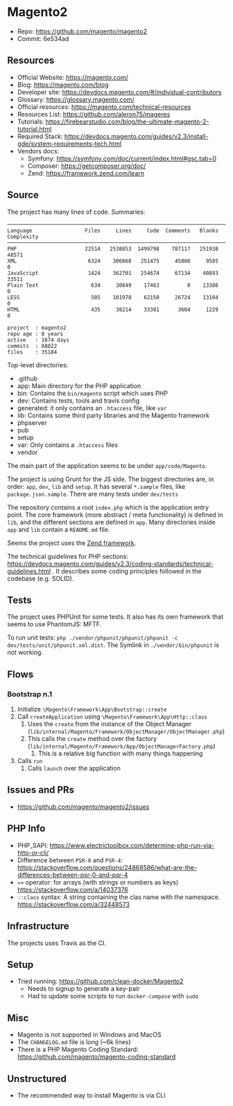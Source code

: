 # Magento2

- Repo: https://github.com/magento/magento2
- Commit: 6e534ad

## Resources

- Official Website: https://magento.com/
- Blog: https://magento.com/blog
- Developer site: https://devdocs.magento.com/#/individual-contributors
- Glossary: https://glossary.magento.com/
- Official resources: https://magento.com/technical-resources
- Resources List: https://github.com/aleron75/mageres
- Tutorials: https://firebearstudio.com/blog/the-ultimate-magento-2-tutorial.html
- Required Stack: https://devdocs.magento.com/guides/v2.3/install-gde/system-requirements-tech.html
- Vendors docs:
    - Symfony: https://symfony.com/doc/current/index.html#gsc.tab=0
    - Composer: https://getcomposer.org/doc/
    - Zend: https://framework.zend.com/learn

## Source

The project has many lines of code. Summaries:

```
───────────────────────────────────────────────────────────────────────────────
Language                 Files     Lines     Code  Comments   Blanks Complexity
───────────────────────────────────────────────────────────────────────────────
PHP                      22514   2538853  1499798    787117   251938      48571
XML                       6324    306868   251475     45808     9585          0
JavaScript                1424    362701   254674     67134    40893      33511
Plain Text                 634     30849    17463         0    13386          0
LESS                       505    101978    62150     26724    13104          0
HTML                       435     38214    33381      3604     1229          0
```

```
project  : magento2
repo age : 8 years
active   : 1674 days
commits  : 88022
files    : 35184
```

Top-level directories:

- .github
- app: Main directory for the PHP application
- bin: Contains the `bin/magento` script which uses PHP
- dev: Contains tests, tools and travis config
- generated: it only contains an `.htaccess` file, like `var`
- lib: Contains some third party libraries and the Magento framework
- phpserver
- pub
- setup
- var: Only contains a `.htaccess` files
- vendor

The main part of the application seems to be under `app/code/Magento`.

The project is using Grunt for the JS side. The biggest directories are, in order: `app`, `dev`, `lib` and `setup`. It has several `*.sample` files, like `package.json.sample`. There are many tests under `dev/tests`

The repository contains a root `index.php` which is the application entry point. The core framework (more abstract / meta functionality) is defined in `lib`, and the different sections are defined in `app`. Many directories inside `app` and `lib` contain a `README.md` file.

Seems the project uses the [Zend framework](https://framework.zend.com/).

The technical guidelines for PHP sections: https://devdocs.magento.com/guides/v2.3/coding-standards/technical-guidelines.html . It describes some coding principles followed in the codebase (e.g. SOLID).

## Tests

The project uses PHPUnit for some tests. It also has its own framework that seems to use PhantomJS: MFTF.

To run unit tests: `php ./vendor/phpunit/phpunit/phpunit -c dev/tests/unit/phpunit.xml.dist`. The Symlink in `./vendor/bin/phpunit` is not working.

## Flows

### Bootstrap n.1

1. Initialize `\Magento\Framework\App\Bootstrap::create`
1. Call `createApplication` using `\Magento\Framework\App\Http::class`
    1. Uses the `create` from the instance of the Object Manager (`lib/internal/Magento/Framework/ObjectManager/ObjectManager.php`)
    1. This calls the `create` method over the factory (`lib/internal/Magento/Framework/App/ObjectManagerFactory.php`)
        1. This is a relative big function with many things happening
1. Calls `run`
    1. Calls `launch` over the application

## Issues and PRs

- https://github.com/magento/magento2/issues

## PHP Info

- PHP_SAPI: https://www.electrictoolbox.com/determine-php-run-via-http-or-cli/
- Difference between `PSR-0` and `PSR-4`: https://stackoverflow.com/questions/24868586/what-are-the-differences-between-psr-0-and-psr-4
- `=>` operator: for arrays (with strings or numbers as keys) https://stackoverflow.com/a/14037376
- `::class` syntax: A string containing the clas name with the namespace. https://stackoverflow.com/a/32448573

## Infrastructure

The projects uses Travis as the CI.

## Setup

- Tried running: https://github.com/clean-docker/Magento2
    - Needs to signup to generate a key-pair
    - Had to update some scripts to run `docker-compose` with `sudo`

## Misc

- Magento is not supported in Windows and MacOS
- The `CHANGELOG.md` file is long (~6k lines)
- There is a PHP Magento Coding Standard: https://github.com/magento/magento-coding-standard

## Unstructured

- The recommended way to install Magento is via CLI
